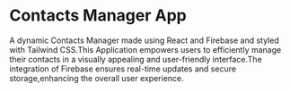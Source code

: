 # Contacts Manager App

A dynamic Contacts Manager made using React and Firebase and styled with Tailwind
CSS.This Application empowers users to efficiently manage their contacts in a visually appealing
and user-friendly interface.The integration of Firebase ensures real-time updates and secure
storage,enhancing the overall user experience.
